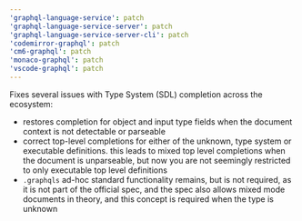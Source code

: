 ```yaml
---
'graphql-language-service': patch
'graphql-language-service-server': patch
'graphql-language-service-server-cli': patch
'codemirror-graphql': patch
'cm6-graphql': patch
'monaco-graphql': patch
'vscode-graphql': patch
---
```


Fixes several issues with Type System (SDL) completion across the ecosystem:

- restores completion for object and input type fields when the document context is not detectable or parseable
- correct top-level completions for either of the unknown, type system or executable definitions. this leads to mixed top level completions when the document is unparseable, but now you are not seemingly restricted to only executable top level definitions
- `.graphqls` ad-hoc standard functionality remains, but is not required, as it is not part of the official spec, and the spec also allows mixed mode documents in theory, and this concept is required when the type is unknown
